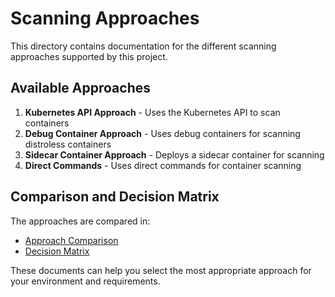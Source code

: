 # Scanning Approaches

This directory contains documentation for the different scanning approaches supported by this project.

## Available Approaches

1. **Kubernetes API Approach** - Uses the Kubernetes API to scan containers
2. **Debug Container Approach** - Uses debug containers for scanning distroless containers
3. **Sidecar Container Approach** - Deploys a sidecar container for scanning
4. **Direct Commands** - Uses direct commands for container scanning

## Comparison and Decision Matrix

The approaches are compared in:
- [Approach Comparison](comparison.md)
- [Decision Matrix](decision-matrix.md)

These documents can help you select the most appropriate approach for your environment and requirements.